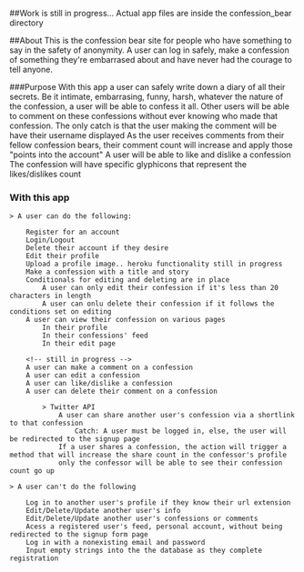 ##Work is still in progress... 
Actual app files are inside the confession_bear directory

##About
This is the confession bear site for people who have something to say in the safety of anonymity. A user can log in safely, make a confession of something they're embarrased about and have never had the courage to tell anyone.

###Purpose
With this app a user can safely write down a diary of all their secrets. Be it intimate, embarrasing, funny, harsh, whatever the nature of the confession, a user will be able to confess it all. Other users will be able to comment on these confessions without ever knowing who made that confession.
	The only catch is that the user making the comment will be have their username displayed
	As the user receives comments from their fellow confession bears, their comment count will increase and apply those "points into the account"
	A user will be able to like and dislike a confession
		The confession will have specific glyphicons that represent the likes/dislikes count

### With this app
	> A user can do the following:

		Register for an account
		Login/Logout
		Delete their account if they desire
		Edit their profile
		Upload a profile image.. heroku functionality still in progress
		Make a confession with a title and story
		Conditionals for editing and deleting are in place
			A user can only edit their confession if it's less than 20 characters in length
			A user can onlu delete their confession if it follows the conditions set on editing
		A user can view their confession on various pages
			In their profile
			In their confessions' feed
			In their edit page

		<!-- still in progress -->
		A user can make a comment on a confession
		A user can edit a confession
		A user can like/dislike a confession
		A user can delete their comment on a confession

			> Twitter API
				A user can share another user's confession via a shortlink to that confession
					Catch: A user must be logged in, else, the user will be redirected to the signup page
				If a user shares a confession, the action will trigger a method that will increase the share count in the confessor's profile
				only the confessor will be able to see their confession count go up

	> A user can't do the following
	
		Log in to another user's profile if they know their url extension
		Edit/Delete/Update another user's info
		Edit/Delete/Update another user's confessions or comments
		Acess a registered user's feed, personal account, without being redirected to the signup form page
		Log in with a nonexisting email and password
		Input empty strings into the the database as they complete registration
